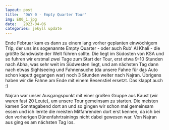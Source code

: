 ```yaml
---
layout: post
title:  "DAY 0 - Empty Quarter Tour"
img: EQ0_1.jpg
date:   2023-04-06
categories: jekyll update
---
```


Ende Februar kam es dann zu einem lang vorher geplanten einwöchigem Trip, der uns ins sogenannte Empty Quarter - oder auch Rub' Al Khali - die größte Sandwüste der Welt führen sollte.
Die liegt im Südosten von KSA und so fuhren wir erstmal zwei Tage zum Start der Tour, erst etwa 9-10 Stunden nach Abha, was sehr weit im Südwesten liegt, und am nächsten Tag dann nach etwas Sightseeing und Fahnensuche (da unsere Fahne für das Auto schon kaputt gegangen war) noch 3 Stunden weiter nach Najran. Übrigens haben wir die Fahne am Ende mit einem Besenstiel ersetzt. Das klappt auch :)

Najran war unser Ausgangspunkt mit einer großen Gruppe aus Kaust (wir waren fast 20 Leute), um unsere Tour gemeinsam zu starten.
Die meisten kamen Sonntagabend dort an und so gingen wir schon mal gemeinsam essen und ich lernte die meisten Mitfahrenden dort erst kennen, da ich bei den vorherigen Dünenfahrtrainings nicht dabei gewesen war.
Von Najran aus ging es am nächsten Tag los.
